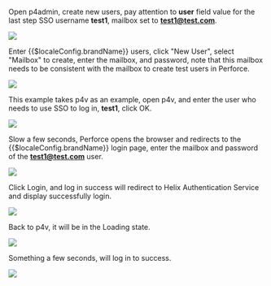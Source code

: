 <IntegrationDetailCard title="Create a test user in Perforce">

Open p4admin, create new users, pay attention to **user** field value for the last step SSO username **test1**, mailbox set to **test1@test.com**.

![](~@imagesZhCn/integration/perforce/3-1.png)

</IntegrationDetailCard>

<IntegrationDetailCard :title="`Create test users in ${$localeConfig.brandName}`">

Enter {{$localeConfig.brandName}} users, click "New User", select "Mailbox" to create, enter the mailbox, and password, note that this mailbox needs to be consistent with the mailbox to create test users in Perforce.

![](~@imagesZhCn/integration/perforce/3-2.png)

</IntegrationDetailCard>

<IntegrationDetailCard title="Experience login">

This example takes p4v as an example, open p4v, and enter the user who needs to use SSO to log in, **test1**, click OK.

![](~@imagesZhCn/integration/perforce/3-3.png)

Slow a few seconds, Perforce opens the browser and redirects to the {{$localeConfig.brandName}} login page, enter the mailbox and password of the **test1@test.com** user.

![](~@imagesZhCn/integration/perforce/3-4.png)

Click Login, and log in success will redirect to Helix Authentication Service and display successfully login.

![](~@imagesZhCn/integration/perforce/3-5.png)

Back to p4v, it will be in the Loading state.

![](~@imagesZhCn/integration/perforce/3-6.png)

Something a few seconds, will log in to success.

![](~@imagesZhCn/integration/perforce/3-7.png)

</IntegrationDetailCard>

